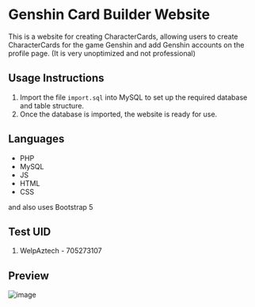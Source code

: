 # Genshin Card Builder Website

This is a website for creating CharacterCards, allowing users to create CharacterCards for the game Genshin and add Genshin accounts on the profile page. (It is very unoptimized and not professional)

## Usage Instructions

1. Import the file `import.sql` into MySQL to set up the required database and table structure.
2. Once the database is imported, the website is ready for use.

## Languages

- PHP
- MySQL
- JS
- HTML
- CSS

and also uses Bootstrap 5

## Test UID

1. WelpAztech - 705273107

## Preview

![image](https://github.com/user-attachments/assets/4f83eee6-4eb2-4492-b35c-d898d1046389)

